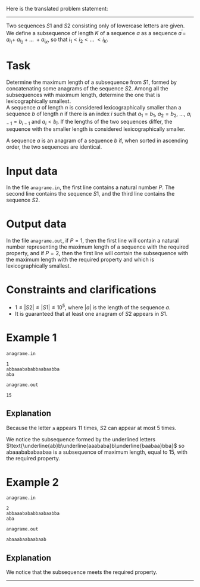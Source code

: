 Here is the translated problem statement:

---

Two sequences $S1$ and $S2$ consisting only of lowercase letters are given. We define a subsequence of length $K$ of a sequence $a$ as a sequence $a^{\prime} =\;a_{i_1} +\;a_{i_2} + \dots\; + a_{i_K}$, so that $i_1 < i_2 < \dots\; < i_K$.

# Task
Determine the maximum length of a subsequence from $S1$, formed by concatenating some anagrams of the sequence $S2$. Among all the subsequences with maximum length, determine the one that is lexicographically smallest.
\
A sequence $a$ of length $n$ is considered lexicographically smaller than a sequence $b$ of length $n$ if there is an index $i$ such that $a_1=b_1$, $a_2=b_2$, $\dots$, $a_{i-1}=b_{i-1}$ and $a_i < b_i$. If the lengths of the two sequences differ, the sequence with the smaller length is considered lexicographically smaller.

A sequence $a$ is an anagram of a sequence $b$ if, when sorted in ascending order, the two sequences are identical.

# Input data

In the file `anagrame.in`, the first line contains a natural number $P$. The second line contains the sequence $S1$, and the third line contains the sequence $S2$.

# Output data

In the file `anagrame.out`, if $P=1$, then the first line will contain a natural number representing the maximum length of a sequence with the required property, and if $P=2$, then the first line will contain the subsequence with the maximum length with the required property and which is lexicographically smallest.

# Constraints and clarifications

* $1 \leq |S2| \leq |S1| \leq 10^5$, where $|a|$ is the length of the sequence $a$.
* It is guaranteed that at least one anagram of $S2$ appears in $S1$.

# Example 1

`anagrame.in`
```
1
abbaaabababbaabaabba
aba
```

`anagrame.out`
```
15
```

## Explanation

Because the letter `a` appears $11$ times, $S2$ can appear at most $5$ times.

We notice the subsequence formed by the underlined letters $\text{\underline{ab}b\underline{aaababa}b\underline{baabaa}bba}$ so $\text{abaaabababaabaa}$ is a subsequence of maximum length, equal to $15$, with the required property.

# Example 2

`anagrame.in`
```
2
abbaaabababbaabaabba
aba
```

`anagrame.out`
```
abaaabaabaabaab
```

## Explanation

We notice that the subsequence meets the required property.

---